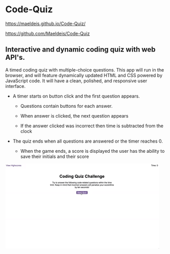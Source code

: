 # Code-Quiz

https://maeldeis.github.io/Code-Quiz/

https://github.com/Maeldeis/Code-Quiz


## Interactive and dynamic coding quiz with web API's.

A timed coding quiz with multiple-choice questions. This app will run in the browser, and will feature dynamically updated HTML and CSS powered by JavaScript code. It will have a clean, polished, and responsive user interface.

* A timer starts on button click and the first question appears.
 
  * Questions contain buttons for each answer.
  
  * When answer is clicked, the next question appears
  
  * If the answer clicked was incorrect then time is subtracted from the clock

* The quiz ends when all questions are answered or the timer reaches 0.

  * When the game ends, a score is displayed the user has the ability to save their initials and their score


![Animation of code quiz. Presses button to start quiz. Clicks the button for the answer to each question, displays if answer was correct or incorrect. Quiz finishes and displays high scores. User adds their intials, then clears their intials and starts over.](./assets/demo.gif)
